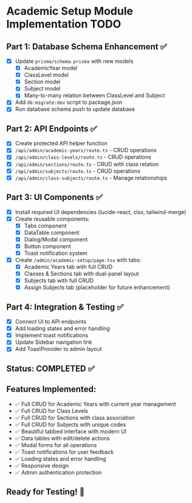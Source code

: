 # Academic Setup Module Implementation TODO

## Part 1: Database Schema Enhancement ✅
- [x] Update `prisma/schema.prisma` with new models
  - [x] AcademicYear model
  - [x] ClassLevel model
  - [x] Section model
  - [x] Subject model
  - [x] Many-to-many relation between ClassLevel and Subject
- [x] Add `db:migrate:dev` script to package.json
- [x] Run database schema push to update database

## Part 2: API Endpoints ✅
- [x] Create protected API helper function
- [x] `/api/admin/academic-years/route.ts` - CRUD operations
- [x] `/api/admin/class-levels/route.ts` - CRUD operations
- [x] `/api/admin/sections/route.ts` - CRUD with class relation
- [x] `/api/admin/subjects/route.ts` - CRUD operations
- [x] `/api/admin/class-subjects/route.ts` - Manage relationships

## Part 3: UI Components ✅
- [x] Install required UI dependencies (lucide-react, clsx, tailwind-merge)
- [x] Create reusable components:
  - [x] Tabs component
  - [x] DataTable component
  - [x] Dialog/Modal component
  - [x] Button component
  - [x] Toast notification system
- [x] Create `/admin/academic-setup/page.tsx` with tabs:
  - [x] Academic Years tab with full CRUD
  - [x] Classes & Sections tab with dual-panel layout
  - [x] Subjects tab with full CRUD
  - [x] Assign Subjects tab (placeholder for future enhancement)

## Part 4: Integration & Testing ✅
- [x] Connect UI to API endpoints
- [x] Add loading states and error handling
- [x] Implement toast notifications
- [x] Update Sidebar navigation link
- [x] Add ToastProvider to admin layout

## Status: COMPLETED ✅

## Features Implemented:
- ✅ Full CRUD for Academic Years with current year management
- ✅ Full CRUD for Class Levels
- ✅ Full CRUD for Sections with class association
- ✅ Full CRUD for Subjects with unique codes
- ✅ Beautiful tabbed interface with modern UI
- ✅ Data tables with edit/delete actions
- ✅ Modal forms for all operations
- ✅ Toast notifications for user feedback
- ✅ Loading states and error handling
- ✅ Responsive design
- ✅ Admin authentication protection

## Ready for Testing! 🎉
